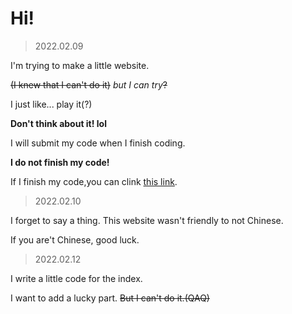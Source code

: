 # Hi!

> 2022.02.09

I'm trying to make a little website.

~~(I knew that I can't do it)~~
*but I can try*~~?~~

I just like... play it(?)

**Don't think about it! lol**

I will submit my code when I finish coding.

**I do not finish my code!**

If I finish my code,you can clink [this link](http://kinki-chou.github.io/index.html).

> 2022.02.10

I forget to say a thing.
This website wasn't friendly to not Chinese.

If you are't Chinese, good luck.

> 2022.02.12

I write a little code for the index.

I want to add a lucky part. ~~But I can't do it.(QAQ)~~
